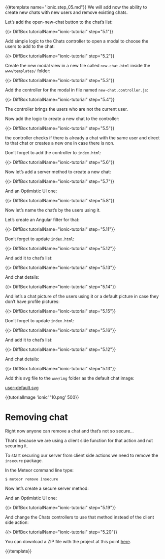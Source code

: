 {{#template name="ionic.step_05.md"}}
We will add now the ability to create new chats with new users and remove existing chats.

Let’s add the open-new-chat button to the chat’s list:

{{> DiffBox tutorialName="ionic-tutorial" step="5.1"}}

Add simple logic to the Chats controller to open a modal to choose the users to add to the chat:

{{> DiffBox tutorialName="ionic-tutorial" step="5.2"}}

Create the new modal view in a new file called `new-chat.html` inside the `www/templates/` folder:

{{> DiffBox tutorialName="ionic-tutorial" step="5.3"}}

Add the controller for the modal in file named `new-chat.controller.js`:

{{> DiffBox tutorialName="ionic-tutorial" step="5.4"}}

The controller brings the users who are not the current user.

Now add the logic to create a new chat to the controller:

{{> DiffBox tutorialName="ionic-tutorial" step="5.5"}}

the controller checks if there is already a chat with the same user and direct to that chat or creates a new one in case there is non.

Don’t forget to add the controller to `index.html`:

{{> DiffBox tutorialName="ionic-tutorial" step="5.6"}}

Now let’s add a server method to create a new chat:

{{> DiffBox tutorialName="ionic-tutorial" step="5.7"}}

And an Optimistic UI one:

{{> DiffBox tutorialName="ionic-tutorial" step="5.8"}}

Now let’s name the chat’s by the users using it.

Let’s create an Angular filter for that:

{{> DiffBox tutorialName="ionic-tutorial" step="5.11"}}

Don’t forget to update `index.html`:

{{> DiffBox tutorialName="ionic-tutorial" step="5.12"}}

And add it to chat’s list:

{{> DiffBox tutorialName="ionic-tutorial" step="5.13"}}

And chat details:

{{> DiffBox tutorialName="ionic-tutorial" step="5.14"}}

And let’s a chat picture of the users using it or a default picture in case they don’t have profile pictures:

{{> DiffBox tutorialName="ionic-tutorial" step="5.15"}}

Don’t forget to update `index.html`:

{{> DiffBox tutorialName="ionic-tutorial" step="5.16"}}

And add it to chat’s list:

{{> DiffBox tutorialName="ionic-tutorial" step="5.12"}}

And chat details:

{{> DiffBox tutorialName="ionic-tutorial" step="5.13"}}

Add this svg file to the `www/img` folder as the default chat image:

[user-default.svg](https://raw.githubusercontent.com/idanwe/ionic-cli-meteor-whatsapp-tutorial/08a077852d1e42df538fcb20b7719cd33e90c535/www/img/user-default.svg)

{{tutorialImage 'ionic' '10.png' 500}}


# Removing chat

Right now anyone can remove a chat and that’s not so secure…

That’s because we are using a client side function for that action and not securing it.

To start securing our server from client side actions we need to remove the `insecure` package.

In the Meteor command line type:

    $ meteor remove insecure

Now let’s create a secure server method:


And an Optimistic UI one:

{{> DiffBox tutorialName="ionic-tutorial" step="5.19"}}

And change the Chats controllers to use that method instead of the client side action:

{{> DiffBox tutorialName="ionic-tutorial" step="5.20"}}

You can download a ZIP file with the project at this point [here](https://github.com/idanwe/ionic-cli-meteor-whatsapp-tutorial/archive/6bc532ea61616bdf691205da0f9a133e5147822d.zip).

{{/template}}
